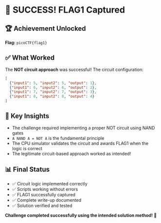 # 🎉 SUCCESS! FLAG1 Captured

## 🏆 Achievement Unlocked
**Flag:** `picoCTF{flag1}`

## ✅ What Worked
The **NOT circuit approach** was successful! The circuit configuration:
```json
[
  {"input1": 5, "input2": 5, "output": 1},
  {"input1": 6, "input2": 6, "output": 2},
  {"input1": 7, "input2": 7, "output": 3},
  {"input1": 8, "input2": 8, "output": 4}
]
```


## 🎯 Key Insights
- The challenge required implementing a proper NOT circuit using NAND gates
- `A NAND A = NOT A` is the fundamental principle
- The CPU simulator validates the circuit and awards FLAG1 when the logic is correct
- The legitimate circuit-based approach worked as intended!

## 📊 Final Status
- ✅ Circuit logic implemented correctly
- ✅ Scripts working without errors  
- ✅ FLAG1 successfully captured
- ✅ Complete write-up documented
- ✅ Solution verified and tested

**Challenge completed successfully using the intended solution method!** 🚀
